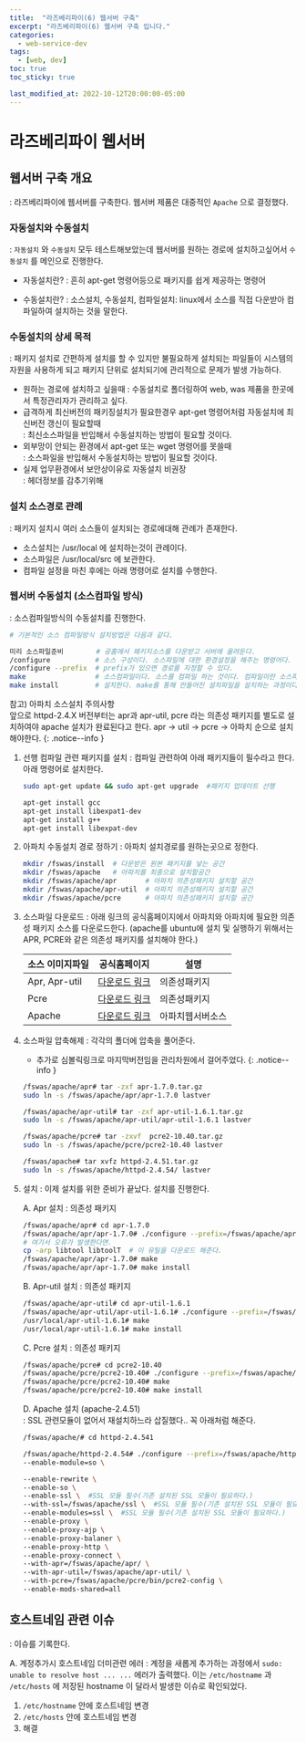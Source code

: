 ```yaml
---
title:  "라즈베리파이(6) 웹서버 구축"
excerpt: "라즈베리파이(6) 웹서버 구축 입니다."
categories:
  - web-service-dev
tags:
  - [web, dev]
toc: true
toc_sticky: true

last_modified_at: 2022-10-12T20:00:00-05:00
---
```


# 라즈베리파이 웹서버
## 웹서버 구축 개요
  : 라즈베리파이에 웹서버를 구축한다. 웹서버 제품은 대중적인 `Apache` 으로 결정했다.

### 자동설치와 수동설치
  : `자동설치` 와 `수동설치` 모두 테스트해보았는데 웹서버를 원하는 경로에 설치하고싶어서 `수동설치` 를 메인으로 진행한다.

  - 자동설치란?
    : 흔히 apt-get 명령어등으로 패키지를 쉽게 제공하는 명령어

  - 수동설치란?
    : 소스설치, 수동설치, 컴파일설치: linux에서 소스를 직접 다운받아 컴파일하여 설치하는 것을 말한다.

### 수동설치의 상세 목적  
  : 패키지 설치로 간편하게 설치를 할 수 있지만 불필요하게 설치되는 파일들이 시스템의 자원을 사용하게 되고 패키지 단위로 설치되기에 관리적으로 문제가 발생 가능하다.

  - 원하는 경로에 설치하고 싶을때
    : 수동설치로 폴더링하여 web, was 제품을 한곳에서 특정관리자가 관리하고 싶다.
  - 급격하게 최신버전의 패키징설치가 필요한경우 apt-get 명령어처럼 자동설치에 최신버전 갱신이 필요할때  
    : 최신소스파일을 반입해서 수동설치하는 방법이 필요할 것이다.
  - 외부망이 안되는 환경에서 apt-get 또는 wget 명령어를 못쓸때  
    : 소스파일을 반입해서 수동설치하는 방법이 필요할 것이다. 
  - 실제 업무환경에서 보안상이유로 자동설치 비권장  
    : 헤더정보를 감추기위해

### 설치 소스경로 관례  
  : 패키지 설치시 여러 소스들이 설치되는 경로에대해 관례가 존재한다.

  - 소스설치는 /usr/local 에 설치하는것이 관례이다.  
  - 소스파일은 /usr/local/src 에 보관한다.  
  - 컴파일 설정을 마친 후에는 아래 명령어로 설치를 수행한다.  

### 웹서버 수동설치 (소스컴파일 방식)
  : 소스컴파일방식의 수동설치를 진행한다.


  ```bash
  # 기본적인 소스 컴파일방식 설치방법은 다음과 같다.

  미리 소스파일준비        # 공홈에서 패키지소스를 다운받고 서버에 올려둔다.
  /configure           # 소스 구성이다. 소스파일에 대한 환경설정을 해주는 명령어다. (뒤에 옵션을 넣음) 서버환경에 맞추어 makefile을 생성해주는 과정이다.
  /configure --prefix  # prefix가 있으면 경로를 지정할 수 있다.
  make                 # 소스컴파일이다. 소스를 컴파일 하는 것이다. 컴파일이란 소스파일을 사용자가 실행 가능한 파일로 만들어 주는 과정을 말한다.
  make install         # 설치한다. make를 통해 만들어진 설치파일을 설치하는 과정이다. 한마디로 build된 프로그램을 실행할 수 있게 파일들을 알맞은 위치에다가 복사를 한다.
  
  ```

  참고) 아파치 소스설치 주의사항  
  앞으로 httpd-2.4.X 버전부터는 apr과 apr-util, pcre 라는 의존성 패키지를 별도로 설치하여야 apache 설치가 완료된다고 한다.
  apr -> util -> pcre -> 아파치 순으로 설치해야한다.
  {: .notice--info }
  

1. 선행 컴파일 관련 패키지를 설치
  : 컴파일 관련하여 아래 패키지들이 필수라고 한다. 아래 명령어로 설치한다.

    ```bash
    sudo apt-get update && sudo apt-get upgrade  #패키지 업데이트 선행

    apt-get install gcc
    apt-get install libexpat1-dev
    apt-get install g++
    apt-get install libexpat-dev

    ```

2. 아파치 수동설치 경로 정하기
  : 아파치 설치경로를 원하는곳으로 정한다.

    ```bash 
    mkdir /fswas/install  # 다운받은 원본 패키지를 넣는 공간
    mkdir /fswas/apache   # 아파치를 최종으로 설치할공간
    mkdir /fswas/apache/apr       # 아파치 의존성패키지 설치할 공간
    mkdir /fswas/apache/apr-util  # 아파치 의존성패키지 설치할 공간
    mkdir /fswas/apache/pcre      # 아파치 의존성패키지 설치할 공간

    ```

3. 소스파일 다운로드
  : 아래 링크의 공식홈페이지에서 아파치와 아파치에 필요한 의존성 패키지 소스를 다운로드한다. (apache를 ubuntu에 설치 및 실행하기 위해서는 APR, PCRE와 같은 의존성 패키지를 설치해야 한다.) 

    |소스 이미지파일|공식홈페이지|설명|
    |------|---|---|
    |Apr, Apr-util|[다운로드 링크](https://apr.apache.org)|의존성패키지|
    |Pcre|[다운로드 링크](http://www.pcre.org)|의존성패키지|
    |Apache|[다운로드 링크](http://www.apache.org/dyn/closer.cgi)|아파치웹서버소스|


4. 소스파일 압축해제
  : 각각의 폴더에 압축을 풀어준다. 

    * 추가로 심볼릭링크로 마지막버전임을 관리차원에서 걸어주었다.
    {: .notice--info }

    ```bash 
    /fswas/apache/apr# tar -zxf apr-1.7.0.tar.gz
    sudo ln -s /fswas/apache/apr/apr-1.7.0 lastver

    /fswas/apache/apr-util# tar -zxf apr-util-1.6.1.tar.gz
    sudo ln -s /fswas/apache/apr-util/apr-util-1.6.1 lastver

    /fswas/apache/pcre# tar -zxvf  pcre2-10.40.tar.gz
    sudo ln -s /fswas/apache/pcre/pcre2-10.40 lastver

    /fswas/apache# tar xvfz httpd-2.4.51.tar.gz
    sudo ln -s /fswas/apache/httpd-2.4.54/ lastver

    ```

5. 설치
  : 이제 설치를 위한 준비가 끝났다. 설치를 진행한다.

    A. Apr 설치
    : 의존성 패키지

      ```bash
      /fswas/apache/apr# cd apr-1.7.0
      /fswas/apache/apr/apr-1.7.0# ./configure --prefix=/fswas/apache/apr/
      # 여기서 오류가 발생한다면.
      cp -arp libtool libtoolT  # 이 유틸을 다운로드 해준다.
      /fswas/apache/apr/apr-1.7.0# make
      /fswas/apache/apr/apr-1.7.0# make install
  
      ```

    B. Apr-util 설치
    : 의존성 패키지

      ```bash
      /fswas/apache/apr-util# cd apr-util-1.6.1
      /fswas/apache/apr-util/apr-util-1.6.1# ./configure --prefix=/fswas/apache/apr-util/ --with-apr=/fswas/apache/apr/
      /usr/local/apr-util-1.6.1# make
      /usr/local/apr-util-1.6.1# make install
  
      ```

    C. Pcre 설치
    : 의존성 패키지

      ```bash
      /fswas/apache/pcre# cd pcre2-10.40
      /fswas/apache/pcre/pcre2-10.40# ./configure --prefix=/fswas/apache/pcre/
      /fswas/apache/pcre/pcre2-10.40# make
      /fswas/apache/pcre/pcre2-10.40# make install
  
      ```

    D. Apache 설치 (apache-2.4.51)  
    : SSL 관련모듈이 없어서 재설치하느라 삽질했다.. 꼭 아래처럼 해준다.
  
      ```bash
      /fswas/apache/# cd httpd-2.4.541
  
      /fswas/apache/httpd-2.4.54# ./configure --prefix=/fswas/apache/httpd \
      --enable-module=so \
  
      --enable-rewrite \
      --enable-so \  
      --enable-ssl \  #SSL 모듈 필수(기존 설치된 SSL 모듈이 필요하다.)
      --with-ssl=/fswas/apache/ssl \  #SSL 모듈 필수(기존 설치된 SSL 모듈이 필요하다.)
      --enable-modules=ssl \  #SSL 모듈 필수(기존 설치된 SSL 모듈이 필요하다.)
      --enable-proxy \
      --enable-proxy-ajp \
      --enable-proxy-balaner \
      --enable-proxy-http \
      --enable-proxy-connect \
      --with-apr=/fswas/apache/apr/ \
      --with-apr-util=/fswas/apache/apr-util/ \
      --with-pcre=/fswas/apache/pcre/bin/pcre2-config \
      --enable-mods-shared=all
  
      ```

## 호스트네임 관련 이슈
  : 이슈를 기록한다.

A. 계정추가시 호스트네임 더미관련 에러
  : 계정을 새롭게 추가하는 과정에서 `sudo: unable to resolve host ... ...` 에러가 출력했다. 이는 `/etc/hostname` 과 `/etc/hosts` 에 저장된 hostname 이 달라서 발생한 이슈로 확인되었다.
  
  1. `/etc/hostname` 안에 호스트네임 변경
  2. `/etc/hosts` 안에 호스트네임 변경
  3. 해결
